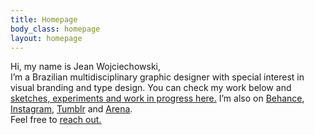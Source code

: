 ```yaml
---
title: Homepage
body_class: homepage
layout: homepage
---
```


Hi, my name is Jean Wojciechowski,<br /> I’m a Brazilian multidisciplinary graphic designer with special interest in visual branding and type design. You can check my work below and <a href="/wip"><u>sketches, experiments and work in progress here.</u></a> I’m also on <a href="{{ site.links.behance }}">Behance</a>, <a href="{{ site.links.instagram }}">Instagram</a>, <a href="{{ site.links.tumblr }}">Tumblr</a> and <a href="{{ site.links.arena }}">Arena</a>.<br />
Feel free to <a href="mailto:woj.jean@gmail.com"><u>reach out.</u></a>